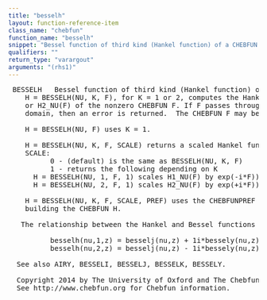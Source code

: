 ```yaml
---
title: "besselh"
layout: function-reference-item
class_name: "chebfun"
function_name: "besselh"
snippet: "Bessel function of third kind (Hankel function) of a CHEBFUN."
qualifiers: ""
return_type: "varargout"
arguments: "(rhs1)"
---
```


<pre class="help-text"> BESSELH   Bessel function of third kind (Hankel function) of a CHEBFUN.
    H = BESSELH(NU, K, F), for K = 1 or 2, computes the Hankel function H1_NU(F)
    or H2_NU(F) of the nonzero CHEBFUN F. If F passes through the origin in its
    domain, then an error is returned.  The CHEBFUN F may be complex.
 
    H = BESSELH(NU, F) uses K = 1.
 
    H = BESSELH(NU, K, F, SCALE) returns a scaled Hankel function specified by
    SCALE:
          0 - (default) is the same as BESSELH(NU, K, F)
          1 - returns the following depending on K
      H = BESSELH(NU, 1, F, 1) scales H1_NU(F) by exp(-i*F))).
      H = BESSELH(NU, 2, F, 1) scales H2_NU(F) by exp(+i*F))).
 
    H = BESSELH(NU, K, F, SCALE, PREF) uses the CHEBFUNPREF object PREF when
    building the CHEBFUN H.
 
   The relationship between the Hankel and Bessel functions is:
   
          besselh(nu,1,z) = besselj(nu,z) + 1i*bessely(nu,z)
          besselh(nu,2,z) = besselj(nu,z) - 1i*bessely(nu,z)
 
  See also AIRY, BESSELI, BESSELJ, BESSELK, BESSELY.
 
  Copyright 2014 by The University of Oxford and The Chebfun Developers.
  See http://www.chebfun.org for Chebfun information.
</pre>